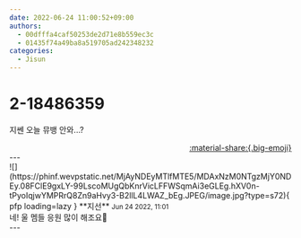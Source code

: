 ```yaml
---
date: 2022-06-24 11:00:52+09:00
authors:
  - 00dfffa4caf50253de2d71e8b559ec3c
  - 01435f74a49ba8a519705ad242348232
categories:
  - Jisun
---
```


# 2-18486359

<div class="post-container" markdown="1">
<div class="content-container md-sidebar__scrollwrap" markdown="1">

지쎈 오늘 뮤뱅 안와...?

</div>
</div>

<div style="text-align: right;" markdown="1">
<a href="https://weverse.io/fromis9/fanpost/2-18486359" style="text-align: right;">:material-share:{.big-emoji}</a>
</div>
---

<div class="comments-container md-sidebar__scrollwrap" markdown="1">
<div class="comment" markdown="1">
<div class='id-container' markdown="1">
![](https://phinf.wevpstatic.net/MjAyNDEyMTlfMTE5/MDAxNzM0NTgzMjY0NDEy.08FClE9gxLY-99LscoMUgQbKnrVicLFFWSqmAi3eGLEg.hXV0n-tPyoIqjwYMPRrQ8Zn9aHvy3-B2llL4LWAZ_bEg.JPEG/image.jpg?type=s72){ pfp loading=lazy }
**<span class="artist">지선</span>** <small>Jun 24 2022, 11:01</small><br>
</div>
<div class='comment-body' markdown="1">
네! 울 멤들 응원 많이 해조요🤍
</div>
</div>
</div>
---

